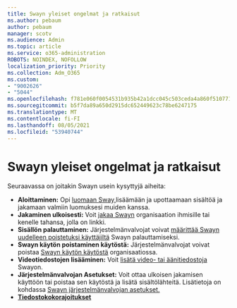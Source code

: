 ```yaml
---
title: Swayn yleiset ongelmat ja ratkaisut
ms.author: pebaum
author: pebaum
manager: scotv
ms.audience: Admin
ms.topic: article
ms.service: o365-administration
ROBOTS: NOINDEX, NOFOLLOW
localization_priority: Priority
ms.collection: Adm_O365
ms.custom:
- "9002626"
- "5044"
ms.openlocfilehash: f781e060f0054531b935b42a1dcc045c503ceda4a860f510771e6cd01ec4f399
ms.sourcegitcommit: b5f7da89a650d2915dc652449623c78be6247175
ms.translationtype: MT
ms.contentlocale: fi-FI
ms.lasthandoff: 08/05/2021
ms.locfileid: "53940744"
---
```

# <a name="sway-common-issues-and-solutions"></a>Swayn yleiset ongelmat ja ratkaisut

Seuraavassa on joitakin Swayn usein kysyttyjä aiheita:

- **Aloittaminen:** Opi [luomaan Sway,](https://support.office.com/article/getting-started-with-sway-2076c468-63f4-4a89-ae5f-424796714a8a)lisäämään ja upottaamaan sisältöä ja jakamaan valmiin luomuksesi muiden kanssa.
- **Jakaminen ulkoisesti:** Voit [jakaa Swayn](https://support.microsoft.com/en-us/office/share-your-sway-1cf853b8-ef7e-46b0-b704-003e58d28998?ui=en-us&rs=en-us&ad=us) organisaation ihmisille tai kenelle tahansa, jolla on linkki.
- **Sisällön palauttaminen:** Järjestelmänvalvojat voivat [määrittää Swayn uudelleen poistetuksi käyttäjiltä](https://support.office.com/article/Reassign-Sways-from-a-deleted-user-account-Admin-Help-9580E618-3C3E-4D28-A6EF-74C00A997248) Swayn palauttamiseksi.
- **Swayn käytön poistaminen käytöstä:** Järjestelmänvalvojat voivat poistaa [Swayn käytön käytöstä](https://docs.microsoft.com/office365/enterprise/powershell/disable-access-to-sway-with-office-365-powershell) organisaatiossa.
- **Videotiedostojen lisääminen:** Voit [lisätä video- tai äänitiedostoja](https://support.office.com/article/Add-video-and-audio-files-into-Sway-d2f14842-e103-49c0-9da2-0fbcfcad381f) Swayon.
- **Järjestelmänvalvojan Asetukset:** Voit ottaa ulkoisen jakamisen käyttöön tai poistaa sen käytöstä ja lisätä sisältölähteitä. Lisätietoja on kohdassa [Swayn järjestelmänvalvojan asetukset.](https://support.office.com/article/Administrator-settings-for-Sway-d298e79b-b6ab-44c6-9239-aa312f5784d4)
- **[Tiedostokokorajoitukset](https://support.office.com/article/File-size-limits-in-Sway-4db21bc6-b42b-499f-9272-66e089db109f)**
